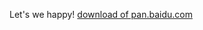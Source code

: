 Let's we happy!
[download of pan.baidu.com](https://pan.baidu.com/s/1tzo6anKeVAOYSockBC8Ydg?pwd=jjpy)